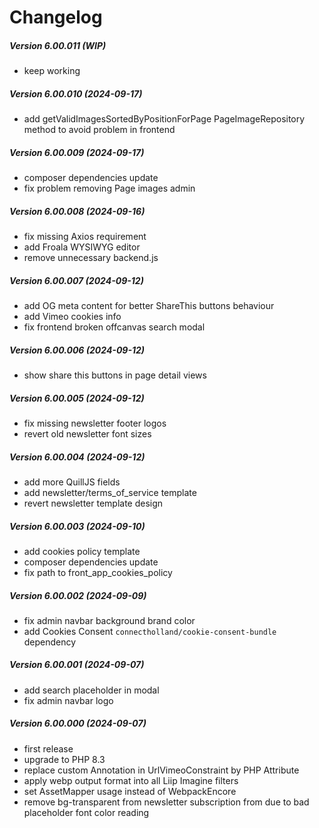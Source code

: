 Changelog
=========

##### Version 6.00.011 (WIP)
 * keep working

##### Version 6.00.010 (2024-09-17)
 * add getValidImagesSortedByPositionForPage PageImageRepository method to avoid problem in frontend

##### Version 6.00.009 (2024-09-17)
 * composer dependencies update
 * fix problem removing Page images admin

##### Version 6.00.008 (2024-09-16)
 * fix missing Axios requirement
 * add Froala WYSIWYG editor
 * remove unnecessary backend.js

##### Version 6.00.007 (2024-09-12)
 * add OG meta content for better ShareThis buttons behaviour
 * add Vimeo cookies info
 * fix frontend broken offcanvas search modal

##### Version 6.00.006 (2024-09-12)
 * show share this buttons in page detail views

##### Version 6.00.005 (2024-09-12)
 * fix missing newsletter footer logos
 * revert old newsletter font sizes

##### Version 6.00.004 (2024-09-12)
 * add more QuillJS fields
 * add newsletter/terms_of_service template
 * revert newsletter template design

##### Version 6.00.003 (2024-09-10)
 * add cookies policy template
 * composer dependencies update
 * fix path to front_app_cookies_policy

##### Version 6.00.002 (2024-09-09)
 * fix admin navbar background brand color
 * add Cookies Consent `connectholland/cookie-consent-bundle` dependency

##### Version 6.00.001 (2024-09-07)
 * add search placeholder in modal
 * fix admin navbar logo

##### Version 6.00.000 (2024-09-07)
 * first release
 * upgrade to PHP 8.3
 * replace custom Annotation in UrlVimeoConstraint by PHP Attribute
 * apply webp output format into all Liip Imagine filters
 * set AssetMapper usage instead of WebpackEncore
 * remove bg-transparent from newsletter subscription from due to bad placeholder font color reading
